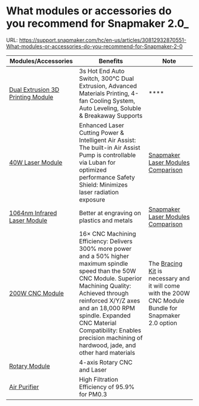 # What modules or accessories do you recommend for Snapmaker 2.0_

URL: https://support.snapmaker.com/hc/en-us/articles/30812932870551-What-modules-or-accessories-do-you-recommend-for-Snapmaker-2-0

**Modules/Accessories** |  **Benefits** |  **Note**  
---|---|---  
[Dual Extrusion 3D Printing Module](https://us.snapmaker.com/products/snapmaker-dual-extrusion-3d-printing-module) |  3s Hot End Auto Switch, 300℃ Dual Extrusion, Advanced Materials Printing, 4-fan Cooling System, Auto Leveling, Soluble & Breakaway Supports |  ****  
[40W Laser Module](https://us.snapmaker.com/products/snapmaker-20w-and-40w-laser-module-with-air-assist) |  Enhanced Laser Cutting Power & Intelligent Air Assist: The built-in Air Assist Pump is controllable via Luban for optimized performance Safety Shield: Minimizes laser radiation exposure |  [Snapmaker Laser Modules Comparison](https://us.snapmaker.com/pages/laser-modules-comparison)  
[1064nm Infrared Laser Module](https://us.snapmaker.com/products/snapmaker-1064nm-infrared-laser-module) |  Better at engraving on plastics and metals |  [Snapmaker Laser Modules Comparison ](https://us.snapmaker.com/pages/laser-modules-comparison)  
[200W CNC Module](https://us.snapmaker.com/products/snapmaker-200w-cnc-module-bundle) |  16× CNC Machining Efficiency: Delivers 300% more power and a 50% higher maximum spindle speed than the 50W CNC Module. Superior Machining Quality: Achieved through reinforced X/Y/Z axes and an 18,000 RPM spindle. Expanded CNC Material Compatibility: Enables precision machining of hardwood, jade, and other hard materials |  The [Bracing Kit](https://us.snapmaker.com/products/bracing-kit-for-snapmaker-2-0-linear-modules) is necessary and it will come with the 200W CNC Module Bundle for Snapmaker 2.0 option  
[Rotary Module](https://us.snapmaker.com/products/snapmaker-2-0-rotary-module) |  4-axis Rotary CNC and Laser |   
[Air Purifier](https://us.snapmaker.com/products/snapmaker-2-0-air-purifier) |  High Filtration Efficiency of 95.9% for PM0.3 | 
